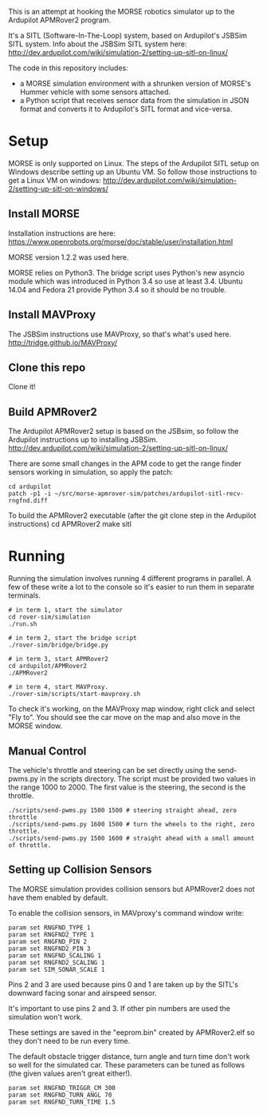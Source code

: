 This is an attempt at hooking the MORSE robotics simulator up to the Ardupilot APMRover2 program.

It's a SITL (Software-In-The-Loop) system, based on Ardupilot's JSBSim SITL system. Info about the JSBSim SITL system here: 
http://dev.ardupilot.com/wiki/simulation-2/setting-up-sitl-on-linux/

The code in this repository includes:
* a MORSE simulation environment with a shrunken version of MORSE's Hummer vehicle with some sensors attached.
* a Python script that receives sensor data from the simulation in JSON format and converts it to Ardupilot's SITL format and vice-versa.

# Setup

MORSE is only supported on Linux. The steps of the Ardupilot SITL setup on Windows describe setting up an Ubuntu VM. So follow those instructions to get a Linux VM on windows:
http://dev.ardupilot.com/wiki/simulation-2/setting-up-sitl-on-windows/

## Install MORSE

Installation instructions are here:
https://www.openrobots.org/morse/doc/stable/user/installation.html

MORSE version 1.2.2 was used here.

MORSE relies on Python3. The bridge script uses Python's new asyncio module which was introduced in Python 3.4 so use at least 3.4. Ubuntu 14.04 and Fedora 21 provide Python 3.4 so it should be no trouble.

## Install MAVProxy

The JSBSim instructions use MAVProxy, so that's what's used here.
http://tridge.github.io/MAVProxy/

## Clone this repo

Clone it!

## Build APMRover2

The Ardupilot APMRover2 setup is based on the JSBsim, so follow the Ardupilot instructions up to installing JSBSim.
http://dev.ardupilot.com/wiki/simulation-2/setting-up-sitl-on-linux/

There are some small changes in the APM code to get the range finder sensors working in simulation, so apply the patch:
```
cd ardupilot
patch -p1 -i ~/src/morse-apmrover-sim/patches/ardupilot-sitl-recv-rngfnd.diff
```

To build the APMRover2 executable (after the git clone step in the Ardupilot instructions)
cd APMRover2
make sitl

# Running

Running the simulation involves running 4 different programs in parallel. A few of these write a lot to the console so it's easier to run them in separate terminals.

```
# in term 1, start the simulator
cd rover-sim/simulation
./run.sh

# in term 2, start the bridge script
./rover-sim/bridge/bridge.py

# in term 3, start APMRover2
cd ardupilot/APMRover2
./APMRover2

# in term 4, start MAVProxy.
./rover-sim/scripts/start-mavproxy.sh
```

To check it's working, on the MAVProxy map window, right click and select "Fly to". You should see the car move on the map and also move in the MORSE window.

## Manual Control

The vehicle's throttle and steering can be set directly using the send-pwms.py in the scripts directory. The script must be provided two values in the range 1000 to 2000. The first value is the steering, the second is the throttle.
```
./scripts/send-pwms.py 1500 1500 # steering straight ahead, zero throttle
./scripts/send-pwms.py 1600 1500 # turn the wheels to the right, zero throttle.
./scripts/send-pwms.py 1500 1600 # straight ahead with a small amount of throttle.
```

## Setting up Collision Sensors

The MORSE simulation provides collision sensors but APMRover2 does not have them enabled by default.

To enable the collision sensors, in MAVproxy's command window write:
```
param set RNGFND_TYPE 1
param set RNGFND2_TYPE 1
param set RNGFND_PIN 2
param set RNGFND2_PIN 3
param set RNGFND_SCALING 1
param set RNGFND2_SCALING 1
param set SIM_SONAR_SCALE 1
```

Pins 2 and 3 are used because pins 0 and 1 are taken up by the SITL's downward facing sonar and airspeed sensor.

It's important to use pins 2 and 3. If other pin numbers are used the simulation won't work.

These settings are saved in the "eeprom.bin" created by APMRover2.elf so they don't need to be run every time.

The default obstacle trigger distance, turn angle and turn time don't work so well for the simulated car. These parameters can be tuned as follows (the given values aren't great either!).
```
param set RNGFND_TRIGGR_CM 300
param set RNGFND_TURN_ANGL 70
param set RNGFND_TURN_TIME 1.5
```

